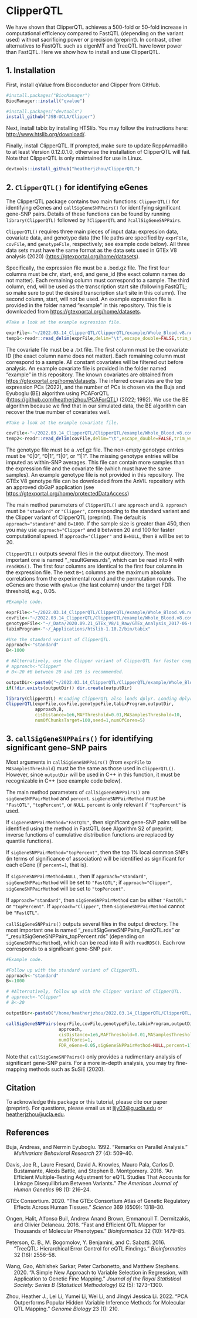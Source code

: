 ClipperQTL
================

We have shown that ClipperQTL achieves a 500-fold or 50-fold increase in
computational efficiency compared to FastQTL (depending on the variant
used) without sacrificing power or precision (preprint). In contrast,
other alternatives to FastQTL such as eigenMT and TreeQTL have lower
power than FastQTL. Here we show how to install and use ClipperQTL.

## 1. Installation

First, install qValue from Bioconductor and Clipper from GitHub.

``` r
#install.packages("BiocManager")
BiocManager::install("qvalue")

#install.packages("devtools")
install_github("JSB-UCLA/Clipper")
```

Next, install tabix by installing HTSlib. You may follow the
instructions here: <http://www.htslib.org/download/>.

Finally, install ClipperQTL. If prompted, make sure to update
RcppArmadillo to at least Version 0.12.0.1.0, otherwise the installation
of ClipperQTL will fail. Note that ClipperQTL is only maintained for use
in Linux.

``` r
devtools::install_github("heatherjzhou/ClipperQTL")
```

## 2. `ClipperQTL()` for identifying eGenes

The ClipperQTL package contains two main functions: `ClipperQTL()` for
identifying eGenes and `callSigGeneSNPPairs()` for identifying
significant gene-SNP pairs. Details of these functions can be found by
running `library(ClipperQTL)` followed by `?ClipperQTL` and
`?callSigGeneSNPPairs`.

`ClipperQTL()` requires three main pieces of input data: expression
data, covariate data, and genotype data (the file paths are specified by
`exprFile`, `covFile`, and `genotypeFile`, respectively; see example
code below). All three data sets must have the same format as the data
sets used in GTEx V8 analysis (2020)
(<https://gtexportal.org/home/datasets>).

Specifically, the expression file must be a .bed.gz file. The first four
columns must be chr, start, end, and gene_id (the exact column names do
not matter). Each remaining column must correspond to a sample. The
third column, end, will be used as the transcription start site
(following FastQTL; so make sure to put the desired transcription start
site in this column). The second column, start, will not be used. An
example expression file is provided in the folder named “example” in
this repository. This file is downloaded from
<https://gtexportal.org/home/datasets>.

``` r
#Take a look at the example expression file.

exprFile<-"~/2022.03.14_ClipperQTL/ClipperQTL/example/Whole_Blood.v8.normalized_expression.bed.gz"
temp1<-readr::read_delim(exprFile,delim="\t",escape_double=FALSE,trim_ws=TRUE) #20,315*674. Sample size is 670.
```

The covariate file must be a .txt file. The first column must be the
covariate ID (the exact column name does not matter). Each remaining
column must correspond to a sample. All constant covariates will be
filtered out before analysis. An example covariate file is provided in
the folder named “example” in this repository. The known covariates are
obtained from <https://gtexportal.org/home/datasets>. The inferred
covariates are the top expression PCs (2022), and the number of PCs is
chosen via the Buja and Eyuboglu (BE) algorithm using PCAForQTL
(<https://github.com/heatherjzhou/PCAForQTL>) (2022; 1992). We use the
BE algorithm because we find that in our simulated data, the BE
algorithm can recover the true number of covariates well.

``` r
#Take a look at the example covariate file.

covFile<-"~/2022.03.14_ClipperQTL/ClipperQTL/example/Whole_Blood.v8.covariates.txt"
temp2<-readr::read_delim(covFile,delim="\t",escape_double=FALSE,trim_ws=TRUE) #50*671.
```

The genotype file must be a .vcf.gz file. The non-empty genotype entries
must be “0\|0”, “0\|1”, “1\|0”, or “1\|1”. The missing genotype entries
will be imputed as within-SNP averages. This file can contain more
samples than the expression file and the covariate file (which must have
the same samples). An example genotype file is not provided in this
repository. The GTEx V8 genotype file can be downloaded from the AnVIL
repository with an approved dbGaP application (see
<https://gtexportal.org/home/protectedDataAccess>)

The main method parameters of `ClipperQTL()` are `approach` and `B`.
`approach` must be `"standard"` or `"Clipper"`, corresponding to the
standard variant and the Clipper variant of ClipperQTL (preprint). The
default is `approach="standard"` and `B=1000`. If the sample size is
greater than 450, then you may use `approach="Clipper"` and `B` between
20 and 100 for faster computational speed. If `approach="Clipper"` and
`B=NULL`, then `B` will be set to 20.

`ClipperQTL()` outputs several files in the output directory. The most
important one is named “\_resultGenes.rds”, which can be read into R
with `readRDS()`. The first four columns are identical to the first four
columns in the expression file. The next `B+1` columns are the maximum
absolute correlations from the experimental round and the permutation
rounds. The eGenes are those with `qValue` (the last column) under the
target FDR threshold, e.g., 0.05.

``` r
#Example code.

exprFile<-"~/2022.03.14_ClipperQTL/ClipperQTL/example/Whole_Blood.v8.normalized_expression.bed.gz"
covFile<-"~/2022.03.14_ClipperQTL/ClipperQTL/example/Whole_Blood.v8.covariates.txt"
genotypeFile<-"~/_Data/2020.09.21_GTEx_V8/1_Raw/GTEx_Analysis_2017-06-05_v8_WGS_VCF_files/GTEx_Analysis_2017-06-05_v8_WholeGenomeSeq_838Indiv_Analysis_Freeze.SHAPEIT2_phased.MAF01.vcf.gz"
tabixProgram<-"~/_Applications/htslib-1.10.2/bin/tabix"

#Use the standard variant of ClipperQTL.
approach<-"standard"
B<-1000

# #Alternatively, use the Clipper variant of ClipperQTL for faster computational speed (only recommended for data sets with sample size greater than 450).
# approach<-"Clipper"
# B<-20 #B between 20 and 100 is recommended.

outputDir<-paste0("~/2022.03.14_ClipperQTL/ClipperQTL/example/Whole_Blood_","approach=",approach,"_B=",B,"/")
if(!dir.exists(outputDir)) dir.create(outputDir)

library(ClipperQTL) #Loading ClipperQTL also loads dplyr. Loading dplyr is necessary for ClipperQTL() and callSigGeneSNPPairs() to run.
ClipperQTL(exprFile,covFile,genotypeFile,tabixProgram,outputDir,
           approach,B,
           cisDistance=1e6,MAFThreshold=0.01,MASamplesThreshold=10,
           numOfChunksTarget=100,seed=1,numOfCores=5)
```

## 3. `callSigGeneSNPPairs()` for identifying significant gene-SNP pairs

Most arguments in `callSigGeneSNPPairs()` (from `exprFile` to
`MASamplesThreshold`) must be the same as those used in `ClipperQTL()`.
However, since `outputDir` will be used in C++ in this function, it must
be recognizable in C++ (see example code below).

The main method parameters of `callSigGeneSNPPairs()` are
`sigGeneSNPPairMethod` and `percent`. `sigGeneSNPPairMethod` must be
`"FastQTL"`, `"topPercent"`, or `NULL`. `percent` is only relevant if
`"topPercent"` is used.

If `sigGeneSNPPairMethod="FastQTL"`, then significant gene-SNP pairs
will be identified using the method in FastQTL (see Algorithm S2 of
preprint; inverse functions of cumulative distribution functions are
replaced by quantile functions).

If `sigGeneSNPPairMethod="topPercent"`, then the top 1% local common
SNPs (in terms of significance of association) will be identified as
significant for each eGene (if `percent=1`, that is).

If `sigGeneSNPPairMethod=NULL`, then if `approach="standard"`,
`sigGeneSNPPairMethod` will be set to `"FastQTL"`; if
`approach="Clipper"`, `sigGeneSNPPairMethod` will be set to
`"topPercent"`.

If `approach="standard"`, then `sigGeneSNPPairMethod` can be either
`"FastQTL"` or `"topPercent"`. If `approach="Clipper"`, then
`sigGeneSNPPairMethod` cannot be `"FastQTL"`.

`callSigGeneSNPPairs()` outputs several files in the output directory.
The most important one is named “\_resultSigGeneSNPPairs_FastQTL.rds” or
“\_resultSigGeneSNPPairs_topPercent.rds” (depending on
`sigGeneSNPPairMethod`), which can be read into R with `readRDS()`. Each
row corresponds to a significant gene-SNP pair.

``` r
#Example code.

#Follow up with the standard variant of ClipperQTL.
approach<-"standard"
B<-1000

# #Alternatively, follow up with the Clipper variant of ClipperQTL.
# approach<-"Clipper"
# B<-20

outputDir<-paste0("/home/heatherjzhou/2022.03.14_ClipperQTL/ClipperQTL/example/Whole_Blood_","approach=",approach,"_B=",B,"/") #"~" may not be recognized as the home directory in C++; you may need to spell out the directory name instead.

callSigGeneSNPPairs(exprFile,covFile,genotypeFile,tabixProgram,outputDir,
                    approach,
                    cisDistance=1e6,MAFThreshold=0.01,MASamplesThreshold=10,
                    numOfCores=1,
                    FDR_eGene=0.05,sigGeneSNPPairMethod=NULL,percent=1) #Let the function choose sigGeneSNPPairMethod automatically.
```

Note that `callSigGeneSNPPairs()` only provides a rudimentary analysis
of significant gene-SNP pairs. For a more in-depth analysis, you may try
fine-mapping methods such as SuSiE (2020).

## Citation

To acknowledge this package or this tutorial, please cite our paper
(preprint). For questions, please email us at <lijy03@g.ucla.edu> or
<heatherjzhou@ucla.edu>.

## References

<div id="refs" class="references csl-bib-body hanging-indent">

<div id="ref-bujaRemarksParallelAnalysis1992" class="csl-entry">

Buja, Andreas, and Nermin Eyuboglu. 1992. “Remarks on Parallel
Analysis.” *Multivariate Behavioral Research* 27 (4): 509–40.

</div>

<div id="ref-davisEfficientMultipletestingAdjustment2016"
class="csl-entry">

Davis, Joe R., Laure Fresard, David A. Knowles, Mauro Pala, Carlos D.
Bustamante, Alexis Battle, and Stephen B. Montgomery. 2016. “An
Efficient Multiple-Testing Adjustment for <span
class="nocase">eQTL</span> Studies That Accounts for Linkage
Disequilibrium Between Variants.” *The American Journal of Human
Genetics* 98 (1): 216–24.

</div>

<div id="ref-gtexconsortiumGTExConsortiumAtlas2020" class="csl-entry">

GTEx Consortium. 2020. “The GTEx Consortium Atlas of Genetic Regulatory
Effects Across Human Tissues.” *Science* 369 (6509): 1318–30.

</div>

<div id="ref-ongenFastEfficientQTL2016" class="csl-entry">

Ongen, Halit, Alfonso Buil, Andrew Anand Brown, Emmanouil T.
Dermitzakis, and Olivier Delaneau. 2016. “Fast and Efficient QTL Mapper
for Thousands of Molecular Phenotypes.” *Bioinformatics* 32 (10):
1479–85.

</div>

<div id="ref-petersonTreeQTLHierarchicalError2016" class="csl-entry">

Peterson, C. B., M. Bogomolov, Y. Benjamini, and C. Sabatti. 2016.
“TreeQTL: Hierarchical Error Control for <span
class="nocase">eQTL</span> Findings.” *Bioinformatics* 32 (16): 2556–58.

</div>

<div id="ref-wangSimpleNewApproach2020" class="csl-entry">

Wang, Gao, Abhishek Sarkar, Peter Carbonetto, and Matthew Stephens.
2020. “A Simple New Approach to Variable Selection in Regression, with
Application to Genetic Fine Mapping.” *Journal of the Royal Statistical
Society: Series B (Statistical Methodology)* 82 (5): 1273–1300.

</div>

<div id="ref-zhouPCAOutperformsPopular2022b" class="csl-entry">

Zhou, Heather J., Lei Li, Yumei Li, Wei Li, and Jingyi Jessica Li. 2022.
“PCA Outperforms Popular Hidden Variable Inference Methods for Molecular
QTL Mapping.” *Genome Biology* 23 (1): 210.

</div>

</div>
